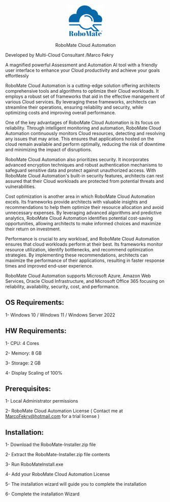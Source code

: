 <p align="center">
  <img src="./RoboMate-Logo.png" alt="Demo Image" />
</p>

<p align="center">
RoboMate Cloud Automation                  
</p>

Developed by Multi-Cloud Consultant /Marco Fekry


A magnified powerful Assessment and Automation AI tool with a friendly user interface to enhance your Cloud productivity and achieve your goals effortlessly

RoboMate Cloud Automation is a cutting-edge solution offering architects comprehensive tools and algorithms to optimize their Cloud workloads. It employs a robust set of frameworks that aid in the effective management of various Cloud services. By leveraging these frameworks, architects can streamline their operations, ensuring reliability and security, while optimizing costs and improving overall performance. 

One of the key advantages of RoboMate Cloud Automation is its focus on reliability. Through intelligent monitoring and automation, RoboMate Cloud Automation continuously monitors Cloud resources, detecting and resolving any issues that may arise. This ensures that applications hosted on the cloud remain available and perform optimally, reducing the risk of downtime and minimizing the impact of disruptions.

RoboMate Cloud Automation also prioritizes security. It incorporates advanced encryption techniques and robust authentication mechanisms to safeguard sensitive data and protect against unauthorized access. With RoboMate Cloud Automation's built-in security features, architects can rest assured that their Cloud workloads are protected from potential threats and vulnerabilities. 

Cost optimization is another area in which RoboMate Cloud Automation excels. Its frameworks provide architects with valuable insights and recommendations to help them optimize their resource allocation and avoid unnecessary expenses. By leveraging advanced algorithms and predictive analytics, RoboMate Cloud Automation identifies potential cost-saving opportunities, allowing architects to make informed choices and maximize their return on investment. 

Performance is crucial to any workload, and RoboMate Cloud Automation ensures that cloud workloads perform at their best. Its frameworks monitor resource utilization, identify bottlenecks, and recommend optimization strategies. By implementing these recommendations, architects can maximize the performance of their applications, resulting in faster response times and improved end-user experience.


RoboMate Cloud Automation supports Microsoft Azure, Amazon Web Services, Oracle Cloud Infrastructure, and Microsoft Office 365 focusing on reliability, availability, security, cost, and performance. 


OS Requirements:
--------------
1- Windows 10 / Windows 11 / Windows Server 2022

HW Requirements:
--------------
1- CPU: 4 Cores

2- Memory: 8 GB

3- Storage: 2 GB

4- Display Scaling of 100%

Prerequisites:
--------------
1- Local Administrator permissions

2- RoboMate Cloud Automation License ( Contact me at MarcoFekry@hotmail.com for a trial license )

Installation:
------------
1- Download the RoboMate-Installer.zip file

2- Extract the RoboMate-Installer.zip file contents

3- Run RoboMateInstall.exe

4- Add your RoboMate Cloud Automation License

5- The installation wizard will guide you to complete the installation

6- Complete the installation Wizard
